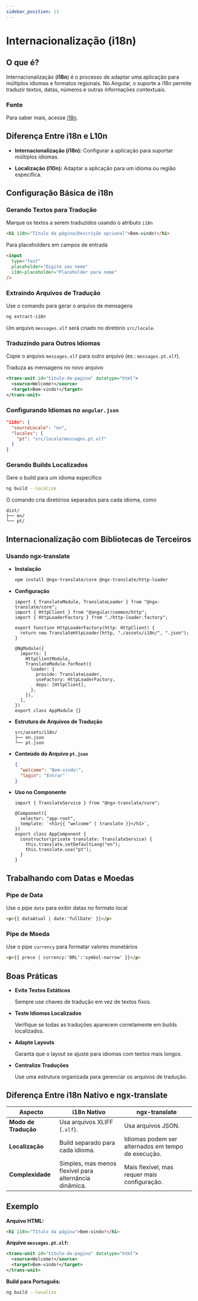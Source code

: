 ```yaml
---
sidebar_position: 13
---
```


# Internacionalização (i18n)

## O que é?

Internacionalização (**i18n**) é o processo de adaptar uma aplicação para múltiplos idiomas e formatos regionais. No Angular, o suporte a i18n permite traduzir textos, datas, números e outras informações contextuais.

### Fonte

Para saber mais, acesse [i18n](https://developer.mozilla.org/en-US/docs/Mozilla/Add-ons/WebExtensions/API/i18n).

## Diferença Entre i18n e L10n

- **Internacionalização (i18n):** Configurar a aplicação para suportar múltiplos idiomas.

- **Localização (l10n):** Adaptar a aplicação para um idioma ou região específica.

## Configuração Básica de i18n

### Gerando Textos para Tradução

Marque os textos a serem traduzidos usando o atributo `i18n`

```html
<h1 i18n="Título da página|Descrição opcional">Bem-vindo!</h1>
```

Para placeholders em campos de entrada

```html
<input
  type="text"
  placeholder="Digite seu nome"
  i18n-placeholder="Placeholder para nome"
/>
```

### Extraindo Arquivos de Tradução

Use o comando para gerar o arquivo de mensagens

```bash
ng extract-i18n
```

Um arquivo `messages.xlf` será criado no diretório `src/locale`.

### Traduzindo para Outros Idiomas

Copie o arquivo `messages.xlf` para outro arquivo (ex.: `messages.pt.xlf`).

Traduza as mensagens no novo arquivo

```xml
<trans-unit id="titulo-da-pagina" datatype="html">
  <source>Welcome!</source>
  <target>Bem-vindo!</target>
</trans-unit>
```

### Configurando Idiomas no `angular.json`

```json
"i18n": {
  "sourceLocale": "en",
  "locales": {
    "pt": "src/locale/messages.pt.xlf"
  }
}
```

### Gerando Builds Localizados

Gere o build para um idioma específico

```bash
ng build --localize
```

O comando cria diretórios separados para cada idioma, como

```plaintext
dist/
├── en/
└── pt/
```

## Internacionalização com Bibliotecas de Terceiros

### Usando ngx-translate

- **Instalação**

  ```bash
  npm install @ngx-translate/core @ngx-translate/http-loader
  ```

- **Configuração**

  ```tsx
  import { TranslateModule, TranslateLoader } from "@ngx-translate/core";
  import { HttpClient } from "@angular/common/http";
  import { HttpLoaderFactory } from "./http-loader.factory";

  export function HttpLoaderFactory(http: HttpClient) {
    return new TranslateHttpLoader(http, "./assets/i18n/", ".json");
  }

  @NgModule({
    imports: [
      HttpClientModule,
      TranslateModule.forRoot({
        loader: {
          provide: TranslateLoader,
          useFactory: HttpLoaderFactory,
          deps: [HttpClient],
        },
      }),
    ],
  })
  export class AppModule {}
  ```

- **Estrutura de Arquivos de Tradução**

  ```plaintext
  src/assets/i18n/
  ├── en.json
  └── pt.json
  ```

- **Conteúdo do Arquivo `pt.json`**

  ```json
  {
    "welcome": "Bem-vindo!",
    "login": "Entrar"
  }
  ```

- **Uso no Componente**

  ```tsx
  import { TranslateService } from "@ngx-translate/core";

  @Component({
    selector: "app-root",
    template: `<h1>{{ "welcome" | translate }}</h1>`,
  })
  export class AppComponent {
    constructor(private translate: TranslateService) {
      this.translate.setDefaultLang("en");
      this.translate.use("pt");
    }
  }
  ```

## Trabalhando com Datas e Moedas

### Pipe de Data

Use o pipe `date` para exibir datas no formato local

```html
<p>{{ dataAtual | date:'fullDate' }}</p>
```

### Pipe de Moeda

Use o pipe `currency` para formatar valores monetários

```html
<p>{{ preco | currency:'BRL':'symbol-narrow' }}</p>
```

## Boas Práticas

- **Evite Textos Estáticos**

  Sempre use chaves de tradução em vez de textos fixos.

- **Teste Idiomas Localizados**

  Verifique se todas as traduções aparecem corretamente em builds localizados.

- **Adapte Layouts**

  Garanta que o layout se ajuste para idiomas com textos mais longos.

- **Centralize Traduções**

  Use uma estrutura organizada para gerenciar os arquivos de tradução.

## Diferença Entre i18n Nativo e ngx-translate

| **Aspecto**          | **i18n Nativo**                                        | **ngx-translate**                                  |
| -------------------- | ------------------------------------------------------ | -------------------------------------------------- |
| **Modo de Tradução** | Usa arquivos XLIFF (`.xlf`).                           | Usa arquivos JSON.                                 |
| **Localização**      | Build separado para cada idioma.                       | Idiomas podem ser alternados em tempo de execução. |
| **Complexidade**     | Simples, mas menos flexível para alternância dinâmica. | Mais flexível, mas requer mais configuração.       |

## Exemplo

**Arquivo HTML:**

```html
<h1 i18n="Título da página">Bem-vindo!</h1>
```

**Arquivo `messages.pt.xlf`:**

```xml
<trans-unit id="titulo-da-pagina" datatype="html">
  <source>Welcome!</source>
  <target>Bem-vindo!</target>
</trans-unit>
```

**Build para Português:**

```bash
ng build --localize
```
